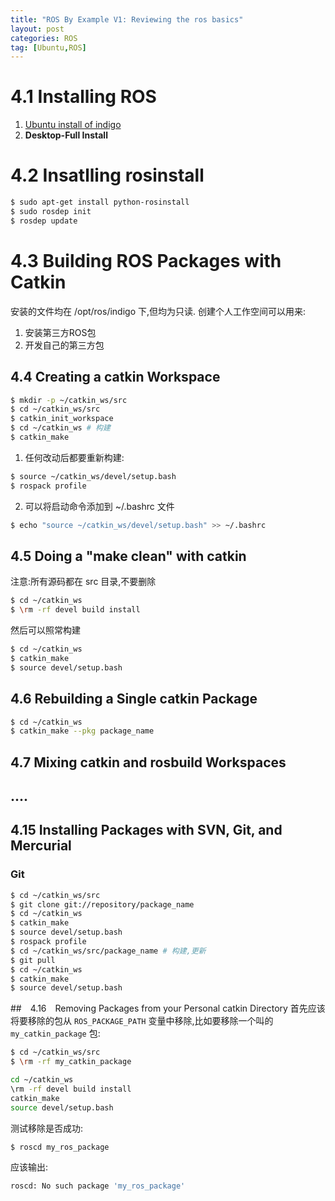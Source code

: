 ```yaml
---
title: "ROS By Example V1: Reviewing the ros basics"
layout: post
categories: ROS
tag: [Ubuntu,ROS]
---
```


# 4.1 Installing ROS
1. [Ubuntu install of indigo](http://wiki.ros.org/indigo/Installation/Ubuntu)
2. **Desktop-Full Install**

# 4.2 Insatlling rosinstall

``` bash
$ sudo apt-get install python-rosinstall
$ sudo rosdep init
$ rosdep update
```

# 4.3 Building ROS Packages with Catkin
安装的文件均在 /opt/ros/indigo 下,但均为只读.
创建个人工作空间可以用来:
1. 安装第三方ROS包
2. 开发自己的第三方包

## 4.4 Creating a catkin Workspace
``` bash
$ mkdir -p ~/catkin_ws/src
$ cd ~/catkin_ws/src
$ catkin_init_workspace
$ cd ~/catkin_ws # 构建
$ catkin_make
```
1. 任何改动后都要重新构建:
``` bash
$ source ~/catkin_ws/devel/setup.bash
$ rospack profile
```
2. 可以将启动命令添加到 ~/.bashrc 文件
``` bash
$ echo "source ~/catkin_ws/devel/setup.bash" >> ~/.bashrc
```

## 4.5 Doing a "make clean" with catkin
注意:所有源码都在 src 目录,不要删除
``` bash
$ cd ~/catkin_ws
$ \rm -rf devel build install
```
然后可以照常构建
``` bash
$ cd ~/catkin_ws
$ catkin_make
$ source devel/setup.bash
```

## 4.6 Rebuilding a Single catkin Package
``` bash
$ cd ~/catkin_ws
$ catkin_make --pkg package_name
```

## 4.7 Mixing catkin and rosbuild Workspaces

## ....

## 4.15 Installing Packages with SVN, Git, and Mercurial

### Git
``` bash
$ cd ~/catkin_ws/src
$ git clone git://repository/package_name
$ cd ~/catkin_ws
$ catkin_make
$ source devel/setup.bash
$ rospack profile
$ cd ~/catkin_ws/src/package_name # 构建,更新
$ git pull
$ cd ~/catkin_ws
$ catkin_make
$ source devel/setup.bash
```

##　4.16　Removing Packages from your Personal catkin Directory
首先应该将要移除的包从 `ROS_PACKAGE_PATH` 变量中移除,比如要移除一个叫的 `my_catkin_package` 包:
``` bash
$ cd ~/catkin_ws/src
$ \rm -rf my_catkin_package
```
``` bash
cd ~/catkin_ws
\rm -rf devel build install
catkin_make
source devel/setup.bash
```
测试移除是否成功:
``` bash
$ roscd my_ros_package
```
应该输出:
``` bash
roscd: No such package 'my_ros_package'
```




























